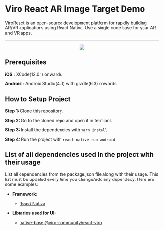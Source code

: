 # Viro React AR Image Target Demo 

ViroReact is an open-source development platform for rapidly building AR/VR applications using React Native. Use a single code base for your AR and VR apps.

---

<center><img src="/demo/demo.gif" /></center>


## Prerequisites

**iOS** : XCode(12.0.1) onwards

**Android** : Android Studio(4.0) with gradle(6.3) onwards

## How to Setup Project

**Step 1:** Clone this repository.

**Step 2:** Go to the cloned repo and open it in termianl.

**Step 3:** Install the dependencies with `yarn install`

**Step 4:** Run the project with `react-native run-android`

## List of all dependencies used in the project with their usage

List all dependencies from the package.json file along with their usage. This list must be updated every time you change/add any dependecy. Here are some examples:

- **Framework:**
  - [React Native](https://github.com/facebook/react-native)

- **Libraries used for UI:**
  - [native-base](https://nativebase.io/),[@viro-community/react-viro](https://github.com/ViroCommunity/viro)


